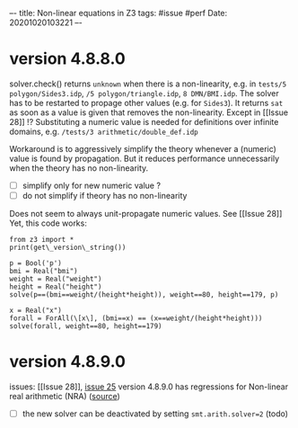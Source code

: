 –-
title: Non-linear equations in Z3
tags: #issue #perf
Date: 20201020103221
–-

# version 4.8.8.0
solver.check() returns `unknown` when there is a non-linearity, e.g. in `tests/5 polygon/Sides3.idp`, `/5 polygon/triangle.idp`, `8 DMN/BMI.idp`. The solver has to be restarted to propage other values (e.g. for `Sides3`).  It returns `sat` as soon as a value is given that removes the non-linearity.
Except in [[Issue 28]] !?
Substituting a numeric value is needed for definitions over infinite domains, e.g. `/tests/3 arithmetic/double_def.idp`

Workaround is to aggressively simplify the theory whenever a (numeric) value is found by propagation.
But it reduces performance unnecessarily when the theory has no non-linearity.
- [ ] simplify only for new numeric value ?
- [ ] do not simplify if theory has no non-linearity

Does not seem to always unit-propagate numeric values.  See [[Issue 28]]
Yet, this code works:
~~~~
from z3 import *
print(get\_version\_string())

p = Bool('p')
bmi = Real("bmi")
weight = Real("weight")
height = Real("height")
solve(p==(bmi==weight/(height*height)), weight==80, height==179, p)

x = Real("x")
forall = ForAll(\[x\], (bmi==x) == (x==weight/(height*height)))
solve(forall, weight==80, height==179)
~~~~


# version 4.8.9.0
issues: [[Issue 28]], [issue 25](https://gitlab.com/krr/autoconfigz3/-/issues/25)
version 4.8.9.0 has regressions for Non-linear real arithmetic (NRA) ([source](https://github.com/Z3Prover/z3/blob/master/RELEASE_NOTES))
- [ ] the new solver can be deactivated by setting `smt.arith.solver=2` (todo)

